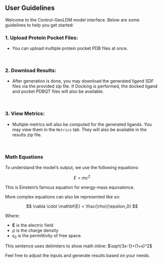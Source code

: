 ## User Guidelines

Welcome to the Control-GeoLDM model interface. Below are some guidelines to help you get started:

### 1. **Upload Protein Pocket Files**: 
- You can upload multiple protein pocket PDB files at once.

</br>

### 2. **Download Results**: 
- After generation is done, you may download the generated ligand SDF files via the provided zip file. If Docking is performed, the docked ligand and pocket PDBQT files will also be available.

</br>

### 3. **View Metrics**: 
- Multiple metrics will also be computed for the generated ligands. You may view them in the <code>Metrics</code> tab. They will also be available in the results zip file.


</br>


### Math Equations

To understand the model’s output, we use the following equations:

$$ E = mc^2 $$

This is Einstein’s famous equation for energy-mass equivalence.

More complex equations can also be represented like so:

$$ \nabla \cdot \mathbf{E} = \frac{\rho}{\epsilon_0} $$

Where:
- $\mathbf{E}$ is the electric field
- $\rho$ is the charge density
- $\epsilon_0$ is the permittivity of free space.

This sentence uses delimiters to show math inline: $\sqrt{3x-1}+(1+x)^2$

Feel free to adjust the inputs and generate results based on your needs.